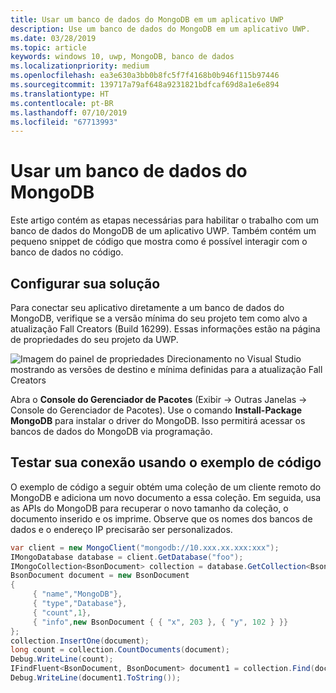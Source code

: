 ```yaml
---
title: Usar um banco de dados do MongoDB em um aplicativo UWP
description: Use um banco de dados do MongoDB em um aplicativo UWP.
ms.date: 03/28/2019
ms.topic: article
keywords: windows 10, uwp, MongoDB, banco de dados
ms.localizationpriority: medium
ms.openlocfilehash: ea3e630a3bb0b8fc5f7f4168b0b946f115b97446
ms.sourcegitcommit: 139717a79af648a9231821bdfcaf69d8a1e6e894
ms.translationtype: HT
ms.contentlocale: pt-BR
ms.lasthandoff: 07/10/2019
ms.locfileid: "67713993"
---
```

# <a name="use-a-mongodb-database"></a>Usar um banco de dados do MongoDB
Este artigo contém as etapas necessárias para habilitar o trabalho com um banco de dados do MongoDB de um aplicativo UWP. Também contém um pequeno snippet de código que mostra como é possível interagir com o banco de dados no código.

## <a name="set-up-your-solution"></a>Configurar sua solução

Para conectar seu aplicativo diretamente a um banco de dados do MongoDB, verifique se a versão mínima do seu projeto tem como alvo a atualização Fall Creators (Build 16299).  Essas informações estão na página de propriedades do seu projeto da UWP.

![Imagem do painel de propriedades Direcionamento no Visual Studio mostrando as versões de destino e mínima definidas para a atualização Fall Creators](images/min-version-fall-creators.png)

Abra o **Console do Gerenciador de Pacotes** (Exibir -> Outras Janelas -> Console do Gerenciador de Pacotes). Use o comando **Install-Package MongoDB** para instalar o driver do MongoDB. Isso permitirá acessar os bancos de dados do MongoDB via programação.

## <a name="test-your-connection-using-sample-code"></a>Testar sua conexão usando o exemplo de código
O exemplo de código a seguir obtém uma coleção de um cliente remoto do MongoDB e adiciona um novo documento a essa coleção. Em seguida, usa as APIs do MongoDB para recuperar o novo tamanho da coleção, o documento inserido e os imprime. Observe que os nomes dos bancos de dados e o endereço IP precisarão ser personalizados.

```csharp
var client = new MongoClient("mongodb://10.xxx.xx.xxx:xxx");
IMongoDatabase database = client.GetDatabase("foo");
IMongoCollection<BsonDocument> collection = database.GetCollection<BsonDocument>("bar");
BsonDocument document = new BsonDocument
{
     { "name","MongoDB"},
     { "type","Database"},
     { "count",1},
     { "info",new BsonDocument { { "x", 203 }, { "y", 102 } }}
};
collection.InsertOne(document);
long count = collection.CountDocuments(document);
Debug.WriteLine(count);
IFindFluent<BsonDocument, BsonDocument> document1 = collection.Find(document);
Debug.WriteLine(document1.ToString());
```
